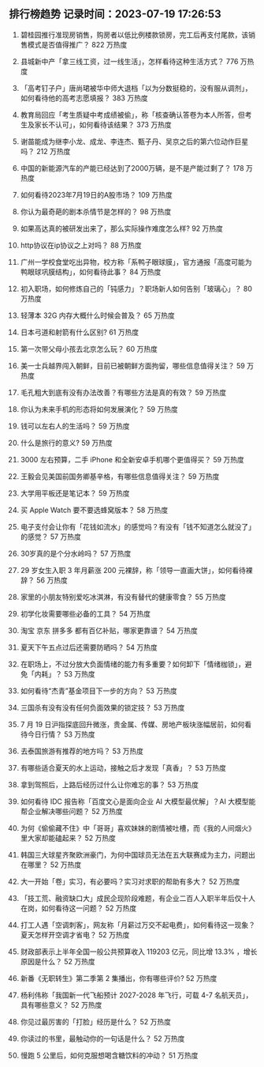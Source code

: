 
## 排行榜趋势 记录时间：2023-07-19 17:26:53
  
  1. 碧桂园推行准现房销售，购房者以低比例楼款锁房，完工后再支付尾款，该销售模式是否值得推广？ 822 万热度
    
  2. 县城新中产「拿三线工资，过一线生活」，怎样看待这种生活方式？ 776 万热度
    
  3. 「高考钉子户」唐尚珺被华中师大退档「以为分数挺稳的，没有服从调剂」，如何看待他的高考志愿填报？ 383 万热度
    
  4. 教育局回应「考生质疑中考成绩被偷」，称「核查确认答卷为本人所答，但考生及家长不认可」，如何看待该结果？ 373 万热度
    
  5. 谢苗能成为继李小龙、成龙、李连杰、甄子丹、吴京之后的第六位动作巨星吗？ 212 万热度
    
  6. 中国的新能源汽车的产能已经达到了2000万辆，是不是产能过剩了？ 178 万热度
    
  7. 如何看待2023年7月19日的A股市场？ 109 万热度
    
  8. 你认为最奇葩的剧本杀情节是怎样的？ 98 万热度
    
  9. 如果高达真的被研发出来了，那么实际操作难度怎么样? 92 万热度
    
  10. http协议在ip协议之上对吗？ 88 万热度
    
  11. 广州一学校食堂吃出异物，校方称「系鸭子眼球膜」，官方通报「高度可能为鸭眼球巩膜结构」，如何看待此事？ 84 万热度
    
  12. 初入职场，如何修炼自己的「钝感力」？职场新人如何告别「玻璃心」？ 80 万热度
    
  13. 轻薄本 32G 内存大概什么时候会普及？ 65 万热度
    
  14. 日本弓道和射箭有什么区别? 61 万热度
    
  15. 第一次带父母小孩去北京怎么玩？ 60 万热度
    
  16. 美一士兵越界闯入朝鲜，目前已被朝鲜方面拘留，哪些信息值得关注？ 59 万热度
    
  17. 毛孔粗大到底有没有办法改善？有哪些方法是真的有效？ 59 万热度
    
  18. 你认为未来手机的形态将如何发展演化？ 59 万热度
    
  19. 钱可以左右人的生活吗？ 59 万热度
    
  20. 什么是旅行的意义? 59 万热度
    
  21. 3000 左右预算，二手 iPhone 和全新安卓手机哪个更值得买？ 59 万热度
    
  22. 王毅会见美国前国务卿基辛格，有哪些信息值得关注？ 59 万热度
    
  23. 大学用平板还是笔记本？ 59 万热度
    
  24. 买 Apple Watch 要不要选蜂窝版本？ 58 万热度
    
  25. 电子支付会让你有「花钱如流水」的感觉吗？有没有「钱不知道怎么就没了」的感觉？ 57 万热度
    
  26. 30岁真的是个分水岭吗？ 57 万热度
    
  27. 29 岁女生入职 3 年月薪涨 200 元裸辞，称「领导一直画大饼」，如何看待裸辞？ 56 万热度
    
  28. 家里的小朋友特别爱吃冰淇淋，有没有替代的健康零食？ 55 万热度
    
  29. 初学化妆需要哪些必备的工具？ 54 万热度
    
  30. 淘宝 京东 拼多多 都有百亿补贴，哪家更靠谱？ 54 万热度
    
  31. 夏天下午五点过后还需要防晒吗？ 54 万热度
    
  32. 在职场上，不过分放大负面情绪的能力有多重要？如何卸下「情绪枷锁」，避免「内耗」？ 53 万热度
    
  33. 如何看待“杰青”基金项目下一步的方向？ 53 万热度
    
  34. 三国杀有没有没有任何负面效果的锁定技？ 53 万热度
    
  35. 7 月 19 日沪指探底回升微涨，贵金属、传媒、房地产板块涨幅居前，如何看待今日行情？ 53 万热度
    
  36. 去泰国旅游有推荐的地方吗？ 53 万热度
    
  37. 有哪些适合夏天的水上运动，接触之后才发现「真香」？ 53 万热度
    
  38. 拿到驾照后，上路后经历过什么让你难忘的事？ 53 万热度
    
  39. 如何看待 IDC 报告称「百度文心是面向企业 AI 大模型最优解」？AI 大模型能帮企业解决哪些问题？ 52 万热度
    
  40. 为何《偷偷藏不住》中「哥哥」喜欢妹妹的剧情被吐槽，而《我的人间烟火》里大家却能磕起来？ 52 万热度
    
  41. 韩国三大球星齐聚欧洲豪门，为何中国球员无法在五大联赛成为主力，问题出在哪里？ 52 万热度
    
  42. 大一开始「卷」实习，有必要吗？实习对求职的帮助有多大？ 52 万热度
    
  43. 「技工荒、融资缺口大」成民企现阶段难题，有企业二百人入职半年后仅十人在岗，如何看待这一问题？ 52 万热度
    
  44. 打工人遇「空调刺客」，网友称「月薪过万交不起电费」，如何看待这一现象？夏天怎样开空调才省电？ 52 万热度
    
  45. 财政部表示上半年全国一般公共预算收入 119203 亿元，同比增 13.3% ，增长原因是什么？ 52 万热度
    
  46. 新番《无职转生》第二季第 2 集播出，你有哪些评价? 52 万热度
    
  47. 杨利伟称「我国新一代飞船预计 2027-2028 年飞行，可载 4-7 名航天员」，具有哪些意义？ 52 万热度
    
  48. 你见过最厉害的「打脸」经历是什么？ 52 万热度
    
  49. 你读过的书里，最触动你的一句话是什么？ 52 万热度
    
  50. 慢跑 5 公里后，如何克服想喝含糖饮料的冲动？ 51 万热度
    